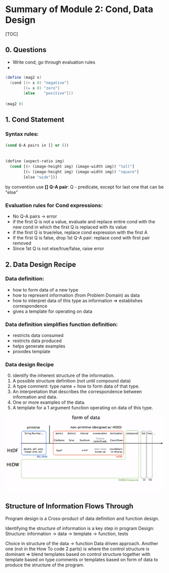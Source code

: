 # Summary of Module 2: Cond, Data Design

[TOC]

## 0. Questions
- Write cond, go through evaluation rules
-
```java
(define (mag2 x)
  (cond [(< x 0) "negative"]
        [(= x 0) "zero"]
        [else    "positive"]))

(mag2 0)

```
## 1. Cond Statement
### Syntax rules:

```lisp
(cond Q-A pairs in [] or ())


(define (aspect-ratio img)
  (cond [(> (image-height img) (image-width img)) "tall"]
        [(= (image-height img) (image-width img)) "square"]
        [else "wide"]))
```
by convention use __[]__
__Q-A pair__: Q - predicate, except for last one that can be "else"

### Evaluation rules for Cond expressions:
- No Q-A pairs -> error
- if the first Q is not a value, evaluate and replace entire cond with the new cond in which the first Q is replaced with its value
- if the first Q is true/else, replace cond expression with the first A
- If the first Q is false, drop 1st Q-A pair: replace cond with first pair removed
- Since 1st Q is not else/true/false, raise error

## 2. Data Design Recipe
### Data definition:

- how to form data of a new type
- how to represent information (from Problem Domain) as data
- how to interpret data of this type as information => establishes correspondence
- gives a template for operating on data

### Data definition simplifies function definition:
- restricts data consumed
- restricts data produced
- helps generate examples
- provides template


### Data design Recipe
0. identify the inherent structure of the information.
1. A possible structure definition (not until compound data)
2. A type comment: type name + how to form data of that type.
3. An interpretation that describes the correspondence between information and data.
4. One or more examples of the data.
5. A template for a 1 argument function operating on data of this type.


![](assets/README-e1aebf83.png)

## Structure of Information Flows Through


Program design is a Cross-product of data definition and function design.


Identifying the structure of information is a key step in program Design:
Structure: information -> data -> template -> function, tests

Choice in structure of the data -> function
Data driven approach. Another one (not in the How To code 2 parts) is where the control structure is dominant => blend templates based on control structure together with template based on type comments or templates based on form of data to produce the structure of the program.
